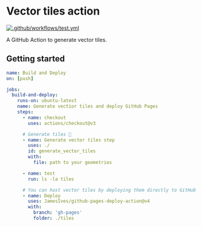 # Vector tiles action

[![.github/workflows/test.yml](https://github.com/geolonia/vector-tiles-action/actions/workflows/test.yml/badge.svg)](https://github.com/geolonia/vector-tiles-action/actions/workflows/test.yml)

A GitHub Action to generate vector tiles.

## Getting started

```yaml
name: Build and Deploy
on: [push]

jobs:
  build-and-deploy:
    runs-on: ubuntu-latest
    name: Generate vectior tiles and deploy GitHub Pages
    steps:
      - name: checkout
        uses: actions/checkout@v3

      # Generate tiles 🚀
      - name: Generate vector tiles step
        uses: ./
        id: generate_vector_tiles
        with:
          file: path to your geometries

      - name: test
        run: ls -la tiles

      # You can host vector tiles by deploying them directly to GitHub Pages.
      - name: Deploy
        uses: JamesIves/github-pages-deploy-action@v4
        with:
          branch: 'gh-pages'
          folder: ./tiles
```
